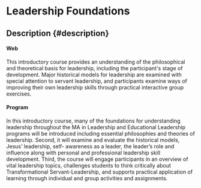 # Leadership Foundations

## Description {#description}

#### Web

This introductory course provides an understanding of the philosophical and theoretical basis for leadership, including the participant's stage of development. Major historical models for leadership are examined with special attention to servant leadership, and participants examine ways of improving their own leadership skills through practical interactive group exercises.

#### Program

In this introductory course, many of the foundations for understanding leadership throughout the MA in Leadership and Educational Leadership programs will be introduced including essential philosophies and theories of leadership. Second, it will examine and evaluate the historical models, Jesus’ leadership, self- awareness as a leader, the leader’s role and influence along with personal and professional leadership skill development. Third, the course will engage participants in an overview of vital leadership topics, challenges students to think critically about Transformational Servant-Leadership, and supports practical application of learning through individual and group activities and assignments.

